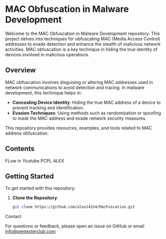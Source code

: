 # MAC Obfuscation in Malware Development

Welcome to the MAC Obfuscation in Malware Development repository. This project delves into techniques for obfuscating MAC (Media Access Control) addresses to evade detection and enhance the stealth of malicious network activities. MAC obfuscation is a key technique in hiding the true identity of devices involved in malicious operations.

## Overview

MAC obfuscation involves disguising or altering MAC addresses used in network communications to avoid detection and tracing. In malware development, this technique helps in:

- **Concealing Device Identity**: Hiding the true MAC address of a device to prevent tracking and identification.
- **Evasion Techniques**: Using methods such as randomization or spoofing to mask the MAC address and evade network security measures.

This repository provides resources, examples, and tools related to MAC address obfuscation.

## Contents

FLow in Youtube PCPL ALEX

## Getting Started

To get started with this repository:

1. **Clone the Repository**:
   ```bash
   git clone https://github.com/alex14324/MacFuscation.git


Contact

For questions or feedback, please open an issue on GitHub or email info@pentesterclub.com

